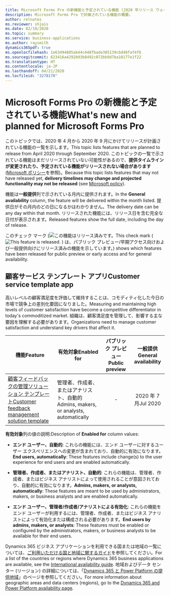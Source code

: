 ```yaml
---
title: Microsoft Forms Pro の新機能と予定されている機能 (2020 年リリース ウェーブ 1)
description: Microsoft Forms Pro で計画されている機能の概要。
author: relnotes
ms.reviewer: shjais
ms.date: 02/19/2020
ms.topic: summary
ms.service: business-applications
ms.author: raysmith
dynamics365pdf: true
ms.openlocfilehash: 1e63494805ab44c448fbade305139cbd48faf4f6
ms.sourcegitcommit: 623416a4292b93b8492c072bb9d7ba10177e1f22
ms.translationtype: HT
ms.contentlocale: ja-JP
ms.lasthandoff: 04/21/2020
ms.locfileid: "3278170"
---
```

# <a name="whats-new-and-planned-for-microsoft-forms-pro"></a><span data-ttu-id="f2eb4-103">Microsoft Forms Pro の新機能と予定されている機能</span><span class="sxs-lookup"><span data-stu-id="f2eb4-103">What's new and planned for Microsoft Forms Pro</span></span>

<span data-ttu-id="f2eb4-104">このトピックでは、2020 年 4 月から 2020 年 9 月にかけてリリースが計画されている機能の一覧を示します。</span><span class="sxs-lookup"><span data-stu-id="f2eb4-104">This topic lists features that are planned to release from April 2020 through September 2020.</span></span> <span data-ttu-id="f2eb4-105">このトピックの一覧で示されている機能はまだリリースされていない可能性があるので、**提供タイムラインが変更されたり、予定されている機能がリリースされない場合があります** ([Microsoft ポリシー](https://go.microsoft.com/fwlink/p/?linkid=2007332)を参照)。</span><span class="sxs-lookup"><span data-stu-id="f2eb4-105">Because this topic lists features that may not have released yet, **delivery timelines may change and projected functionality may not be released** (see [Microsoft policy](https://go.microsoft.com/fwlink/p/?linkid=2007332)).</span></span>

<span data-ttu-id="f2eb4-106">機能は**一般提供**列で示されている月内に提供されます。</span><span class="sxs-lookup"><span data-stu-id="f2eb4-106">In the **General availability** column, the feature will be delivered within the month listed.</span></span> <span data-ttu-id="f2eb4-107">提供日がその月内のどの日になるかはわかりません。</span><span class="sxs-lookup"><span data-stu-id="f2eb4-107">The delivery date can be any day within that month.</span></span> <span data-ttu-id="f2eb4-108">リリースされた機能には、リリース日を含む完全な日付が表示されます。</span><span class="sxs-lookup"><span data-stu-id="f2eb4-108">Released features show the full date, including the day of release.</span></span>

<span data-ttu-id="f2eb4-109">このチェック マーク (![この機能はリリース済みです。](/dynamics365-release-plan/media/green-checkmark.png "この機能はリリース済みです。")</span><span class="sxs-lookup"><span data-stu-id="f2eb4-109">This check mark (![This feature is released.](/dynamics365-release-plan/media/green-checkmark.png "This feature is released.")</span></span> <span data-ttu-id="f2eb4-110">) は、パブリック プレビュー/早期アクセス向けおよび一般提供向けにリリース済みの機能を示しています。</span><span class="sxs-lookup"><span data-stu-id="f2eb4-110">) shows which features have been released for public preview or early access and for general availability.</span></span>



## <a name="customer-service-template-app"></a><span data-ttu-id="f2eb4-111">顧客サービス テンプレート アプリ</span><span class="sxs-lookup"><span data-stu-id="f2eb4-111">Customer service template app</span></span>

<span data-ttu-id="f2eb4-112">高いレベルの顧客満足度を評価して維持することは、コモディティ化した今日の市場で競争上の差別化要因になりました。</span><span class="sxs-lookup"><span data-stu-id="f2eb4-112">Measuring and maintaining high levels of customer satisfaction have become a competitive differentiator in today's commoditized market.</span></span> <span data-ttu-id="f2eb4-113">組織は、顧客満足度を管理して、影響する主な要因を理解する必要があります。</span><span class="sxs-lookup"><span data-stu-id="f2eb4-113">Organizations need to manage customer satisfaction and understand key drivers that affect it.</span></span>

 | <span data-ttu-id="f2eb4-114">機能</span><span class="sxs-lookup"><span data-stu-id="f2eb4-114">Feature</span></span>    | <span data-ttu-id="f2eb4-115">有効対象</span><span class="sxs-lookup"><span data-stu-id="f2eb4-115">Enabled for</span></span>    |  <span data-ttu-id="f2eb4-116">パブリック プレビュー</span><span class="sxs-lookup"><span data-stu-id="f2eb4-116">Public preview</span></span> | <span data-ttu-id="f2eb4-117">一般提供</span><span class="sxs-lookup"><span data-stu-id="f2eb4-117">General availability</span></span> |
 | ---------- | ---------- | :----------: |:----------: |
 | [<span data-ttu-id="f2eb4-118">顧客フィードバックの管理ソリューション テンプレート</span><span class="sxs-lookup"><span data-stu-id="f2eb4-118">Customer feedback management solution template</span></span>](customer-feedback-management-solution-template.md) | <span data-ttu-id="f2eb4-119">管理者、作成者、またはアナリスト、自動的</span><span class="sxs-lookup"><span data-stu-id="f2eb4-119">Admins, makers, or analysts, automatically</span></span>  | -|<span data-ttu-id="f2eb4-120">2020 年 7 月</span><span class="sxs-lookup"><span data-stu-id="f2eb4-120">Jul 2020</span></span> | 

<span data-ttu-id="f2eb4-121">**有効対象**列の値の説明:</span><span class="sxs-lookup"><span data-stu-id="f2eb4-121">Description of **Enabled for** column values:</span></span>

- <span data-ttu-id="f2eb4-122">**エンド ユーザー、自動的**: これらの機能には、エンド ユーザーに対するユーザー エクスペリエンスへの変更が含まれており、自動的に有効になります。</span><span class="sxs-lookup"><span data-stu-id="f2eb4-122">**End users, automatically**: These features include change(s) to the user experience for end users and are enabled automatically.</span></span>

- <span data-ttu-id="f2eb4-123">**管理者、作成者、またはアナリスト、自動的**: これらの機能は、管理者、作成者、またはビジネス アナリストによって使用されることが意図されており、自動的に有効になります。</span><span class="sxs-lookup"><span data-stu-id="f2eb4-123">**Admins, makers, or analysts, automatically**: These features are meant to be used by administrators, makers, or business analysts and are enabled automatically.</span></span>

- <span data-ttu-id="f2eb4-124">**エンド ユーザー、管理者/作成者/アナリストによる有効化**: これらの機能をエンド ユーザーが利用するには、管理者、作成者、またはビジネス アナリストによって有効化または構成される必要があります。</span><span class="sxs-lookup"><span data-stu-id="f2eb4-124">**End users by admins, makers, or analysts**: These features must be enabled or configured by the administrators, makers, or business analysts to be available for their end users.</span></span>

<span data-ttu-id="f2eb4-125">Dynamics 365 ビジネス アプリケーションを利用できる国または地域の一覧については、[ご利用いただける国と地域に関するガイド](https://aka.ms/dynamics_365_international_availability_deck)を参照してください。</span><span class="sxs-lookup"><span data-stu-id="f2eb4-125">For a list of the countries or regions where Dynamics 365 business applications are available, see the [International availability guide](https://aka.ms/dynamics_365_international_availability_deck).</span></span>  <span data-ttu-id="f2eb4-126">地域およびデータ センター (リージョン) の詳細については、「[Dynamics 365 と Power Platform の提供地域](https://aka.ms/BusinessAppsGeoAvailability)」のページを参照してください。</span><span class="sxs-lookup"><span data-stu-id="f2eb4-126">For more information about geographic areas and data centers (regions),  go to the [Dynamics 365 and Power Platform availability page](https://aka.ms/BusinessAppsGeoAvailability).</span></span>